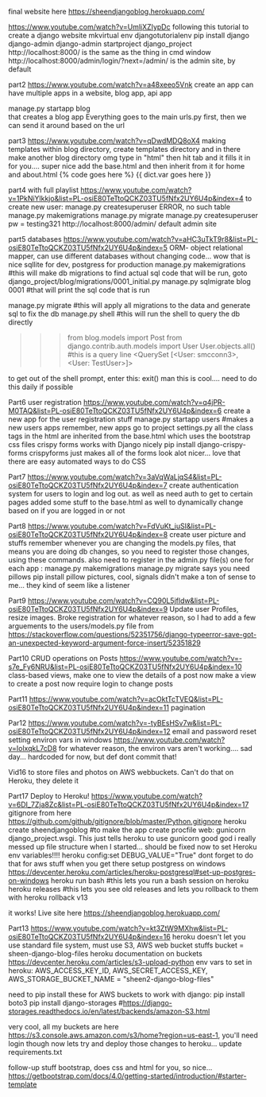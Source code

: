 final website here https://sheendjangoblog.herokuapp.com/

https://www.youtube.com/watch?v=UmljXZIypDc
following this tutorial to create a django website
mkvirtual env djangotutorialenv
pip install django
django-admin
django-admin startproject django_project
http://localhost:8000/ is the same as the thing in cmd window
http://localhost:8000/admin/login/?next=/admin/ is the admin site, by default


part2 https://www.youtube.com/watch?v=a48xeeo5Vnk create an app
can have multiple apps in a website, blog app, api app

manage.py startapp blog            
that creates a blog app
Everything goes to the main urls.py first, then we can send it around based on the url

part3 https://www.youtube.com/watch?v=qDwdMDQ8oX4 making templates
within blog directory, create templates directory and in there make another blog directory
omg type in "html" then hit tab and it fills it in for you.... super nice
add the base.html and then inherit from it for home and about.html
{% code goes here %}
{{ dict.var goes here }}

part4 with full playlist https://www.youtube.com/watch?v=1PkNiYlkkjo&list=PL-osiE80TeTtoQCKZ03TU5fNfx2UY6U4p&index=4
to create new user: manage.py createsuperuser ERROR, no such table
manage.py makemigrations
manage.py migrate
manage.py createsuperuser  pw = testing321
http://localhost:8000/admin/ default admin site

part5 databases https://www.youtube.com/watch?v=aHC3uTkT9r8&list=PL-osiE80TeTtoQCKZ03TU5fNfx2UY6U4p&index=5
ORM- object relational mapper, can use different databases without changing code... wow that is nice
sqllite for dev, postgress for production
manage.py makemigrations   #this will make db migrations
to find actual sql code that will be run, goto django_project/blog/migrations/0001_initial.py
manage.py sqlmigrate blog 0001  #that will print the sql code that is run

manage.py migrate  #this will apply all migrations to the data and generate sql to fix the db
manage.py shell    #this will run the shell to query the db directly

>>> from blog.models import Post
>>> from django.contrib.auth.models import User
>>> User.objects.all()          #this is a query line
<QuerySet [<User: smcconn3>, <User: TestUser>]>

to get out of the shell prompt, enter this: exit()
man this is cool.... need to do this daily if possible

Part6 user registration https://www.youtube.com/watch?v=q4jPR-M0TAQ&list=PL-osiE80TeTtoQCKZ03TU5fNfx2UY6U4p&index=6
create a new app for the user registration stuff
manage.py startapp users  #makes a new users apps
remember, new apps go to project settings.py
all the class tags in the html are inherited from the base.html which uses the bootstrap css files
crispy forms works with Django nicely
pip install django-crispy-forms
crispyforms just makes all of the forms look alot nicer... love that there are easy automated ways to do CSS

Part7 https://www.youtube.com/watch?v=3aVqWaLjqS4&list=PL-osiE80TeTtoQCKZ03TU5fNfx2UY6U4p&index=7
create authentication system for users to login and log out. as well as need auth to get to certain pages
added some stuff to the base.html as well to dynamically change based on if you are logged in or not

Part8 https://www.youtube.com/watch?v=FdVuKt_iuSI&list=PL-osiE80TeTtoQCKZ03TU5fNfx2UY6U4p&index=8
create user picture and stuffs
remember whenever you are changing the models.py files, that means you are doing db changes, so you need to register those
changes, using these commands. also need to register in the admin.py file(s) one for each app :
manage.py makemigrations
manage.py migrate
says you need pillows
pip install pillow
pictures, cool, signals didn't make a ton of sense to me... they kind of seem like a listener

Part9 https://www.youtube.com/watch?v=CQ90L5jfldw&list=PL-osiE80TeTtoQCKZ03TU5fNfx2UY6U4p&index=9
Update user Profiles, resize images. Broke registration for whatever reason, so I had to add a few
  arguements to the users/models.py file from https://stackoverflow.com/questions/52351756/django-typeerror-save-got-an-unexpected-keyword-argument-force-insert/52351829

Part10 CRUD operations on Posts https://www.youtube.com/watch?v=-s7e_Fy6NRU&list=PL-osiE80TeTtoQCKZ03TU5fNfx2UY6U4p&index=10
class-based views, make one to view the details of a post
now make a view to create a post
now require login to change posts


Part11 https://www.youtube.com/watch?v=acOktTcTVEQ&list=PL-osiE80TeTtoQCKZ03TU5fNfx2UY6U4p&index=11
pagination

Par12 https://www.youtube.com/watch?v=-tyBEsHSv7w&list=PL-osiE80TeTtoQCKZ03TU5fNfx2UY6U4p&index=12
email and password reset
setting environ vars in windows https://www.youtube.com/watch?v=IolxqkL7cD8
for whatever reason, the environ vars aren't working.... sad day... hardcoded for now, but def dont commit that!

Vid16 to store files and photos on AWS webbuckets. Can't do that on Heroku, they delete it

Part17 Deploy to Heroku! https://www.youtube.com/watch?v=6DI_7Zja8Zc&list=PL-osiE80TeTtoQCKZ03TU5fNfx2UY6U4p&index=17
gitignore from here https://github.com/github/gitignore/blob/master/Python.gitignore
heroku create sheendjangoblog   #to make the app
create procfile web: gunicorn django_project.wsgi. This just tells heroku to use gunicorn
good god i really messed up file structure when I started... should be fixed now
to set Heroku env variables!!!!
heroku config:set DEBUG_VALUE="True"
dont forget to do that for aws stuff when you get there
setup postgress on windows https://devcenter.heroku.com/articles/heroku-postgresql#set-up-postgres-on-windows
heroku run bash     #this lets you run a bash session on heroku
heroku releases     #this lets you see old releases and lets you rollback to them with
heroku rollback v13

it works! Live site here https://sheendjangoblog.herokuapp.com/

Part13 https://www.youtube.com/watch?v=kt3ZtW9MXhw&list=PL-osiE80TeTtoQCKZ03TU5fNfx2UY6U4p&index=16
heroku doesn't let you use standard file system, must use S3, AWS web bucket stuffs
bucket = sheen-django-blog-files
heroku documentation on buckets https://devcenter.heroku.com/articles/s3-upload-python
env vars to set in heroku: AWS_ACCESS_KEY_ID, AWS_SECRET_ACCESS_KEY, AWS_STORAGE_BUCKET_NAME = "sheen2-django-blog-files"

need to pip install these for AWS buckets to work with django:
pip install boto3
pip install django-storages   #https://django-storages.readthedocs.io/en/latest/backends/amazon-S3.html

very cool, all my buckets are here https://s3.console.aws.amazon.com/s3/home?region=us-east-1, you'll need login though
now lets try and deploy those changes to heroku...
update requirements.txt

follow-up stuff
bootstrap, does css and html for you, so nice... https://getbootstrap.com/docs/4.0/getting-started/introduction/#starter-template
